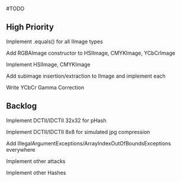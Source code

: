 #TODO 

## High Priority
Implement .equals() for all IImage types

Add RGBAImage constructor to HSIImage, CMYKImage, YCbCrImage

Implement HSIImage, CMYKImage

Add subimage insertion/extraction to IImage and implement each

Write YCbCr Gamma Correction


## Backlog
Implement DCTII/IDCTII 32x32 for pHash

Implement DCTII/IDCTII 8x8 for simulated jpg compression

Add IllegalArgumentExceptions/ArrayIndexOutOfBoundsExceptions everywhere

Implement other attacks

Implement other Hashes
